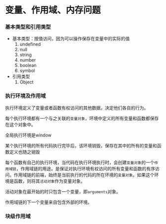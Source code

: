 # 变量、作用域、内存问题

### 基本类型和引用类型

* 基本类型：按值访问，因为可以操作保存在变量中的实际的值
    1. undefined
    2. null
    3. string
    4. number
    5. boolean
    6. symbol
* 引用类型
    1. Object

### 执行环境及作用域

执行环境定义了变量或者函数有权访问的其他数据，决定他们各自的行为。

每个执行环境都有一个与之关联的`变量对象`，环境中定义的所有变量和函数都保存在这个对象中。

全局执行环境是window

某个执行环境的所有代码执行完毕后，该环境销毁，保存在其中的所有的变量和函数定义也随之销毁

每个函数有自己的执行环境，当代码在执行环境执行时，会创建`变量对象`的一个`作用域链`，作用域链的用途，是保证对执行环境有权访问的所有变量和函数的有序访问。作用域链的前端，始终是当前执行的代码的所在环境的`变量对象`。如果这个环境是函数，则将其`活动对象`作为变量对象。

活动对象在最开始的时只包含一个变量，即`arguments`对象。

作用域链的下一个变量来自包含外部的环境。

### 块级作用域

  